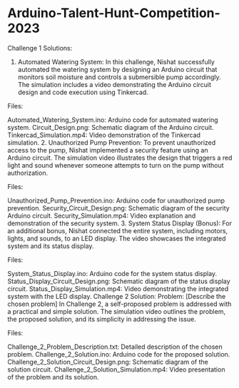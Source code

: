 # Arduino-Talent-Hunt-Competition-2023
Challenge 1 Solutions:
1. Automated Watering System:
In this challenge, Nishat successfully automated the watering system by designing an Arduino circuit that monitors soil moisture and controls a submersible pump accordingly. The simulation includes a video demonstrating the Arduino circuit design and code execution using Tinkercad.

Files:

Automated_Watering_System.ino: Arduino code for automated watering system.
Circuit_Design.png: Schematic diagram of the Arduino circuit.
Tinkercad_Simulation.mp4: Video demonstration of the Tinkercad simulation.
2. Unauthorized Pump Prevention:
To prevent unauthorized access to the pump, Nishat implemented a security feature using an Arduino circuit. The simulation video illustrates the design that triggers a red light and sound whenever someone attempts to turn on the pump without authorization.

Files:

Unauthorized_Pump_Prevention.ino: Arduino code for unauthorized pump prevention.
Security_Circuit_Design.png: Schematic diagram of the security Arduino circuit.
Security_Simulation.mp4: Video explanation and demonstration of the security system.
3. System Status Display (Bonus):
For an additional bonus, Nishat connected the entire system, including motors, lights, and sounds, to an LED display. The video showcases the integrated system and its status display.

Files:

System_Status_Display.ino: Arduino code for the system status display.
Status_Display_Circuit_Design.png: Schematic diagram of the status display circuit.
Status_Display_Simulation.mp4: Video demonstrating the integrated system with the LED display.
Challenge 2 Solution:
Problem: [Describe the chosen problem]
In Challenge 2, a self-proposed problem is addressed with a practical and simple solution. The simulation video outlines the problem, the proposed solution, and its simplicity in addressing the issue.

Files:

Challenge_2_Problem_Description.txt: Detailed description of the chosen problem.
Challenge_2_Solution.ino: Arduino code for the proposed solution.
Challenge_2_Solution_Circuit_Design.png: Schematic diagram of the solution circuit.
Challenge_2_Solution_Simulation.mp4: Video presentation of the problem and its solution.
